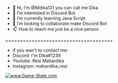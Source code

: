 - 👋 Hi, I’m @Mdika131 you can call me Dika
- 👀 I’m interested in Discord Bot
- 🌱 I’m currently learning Java Script
- 💞️ I’m looking to collaborate make Discord Bot
- 📫 How to reach me just be a nice person 

=====================================
- if you wan't to contact me:
- Discord: I'm Dika#1239
- Youtube: Resi Mahardika
- Instagram: mahardika_resi

<a href="http://www.game-state.com/139.99.38.2:7777/"><img src="http://www.game-state.com/139.99.38.2:7777/560x95_FFFFFF_FF9900_000000_000000.png" alt="www.Game-State.com" style="border-style: none;" /></a>
